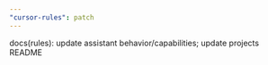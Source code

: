 ```yaml
---
"cursor-rules": patch
---
```


docs(rules): update assistant behavior/capabilities; update projects README


